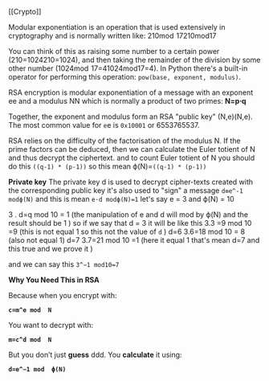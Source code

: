[[Crypto]]

Modular exponentiation is an operation that is used extensively in cryptography and is normally written like: 210mod  17210mod17  
  
You can think of this as raising some number to a certain power (210=1024210=1024), and then taking the remainder of the division by some other number (1024mod  17=41024mod17=4). In Python there's a built-in operator for performing this operation: `pow(base, exponent, modulus)`.

RSA encryption is modular exponentiation of a message with an exponent ee and a modulus NN which is normally a product of two primes: **N=p⋅q**
  
Together, the exponent and modulus form an RSA "public key" (N,e)(N,e). The most common value for `e`e is `0x10001` or 6553765537.

RSA relies on the difficulty of the factorisation of the modulus N. If the prime factors can be deduced, then we can calculate the Euler totient of N and thus decrypt the ciphertext.
and to count  Euler totient of N you should do this `((q-1) * (p-1))`
so this mean ϕ(N)=`((q-1) * (p-1))`

**Private key** The private key d is used to decrypt cipher-texts created with the corresponding public key it's also used to "sign" a message
`d≡e^-1 modϕ(N)` and this is mean `e⋅d modϕ(N)=1` let's say e = 3 and ϕ(N) = 10

3 . d=q mod 10 = 1 (the manipulation of e and d will mod by ϕ(N) and the result should be 1 )
so if we say that d = 3 it will be like this
3.3 =9 mod 10 =9 (this is not equal 1 so this not the value of `d` )
d=6
3.6=18 mod 10 = 8 (also not equal 1)
d=7
3.7=21 mod 10 =1 (here it equal 1 that's mean d=7 and this true and we prove it  )

and we can say this `3^−1 mod10=7`


**Why You Need This in RSA**

Because when you encrypt with:

**`c=m^e mod  N`**


You want to decrypt with:

**`m=c^d mod  N`**

But you don’t just **guess** ddd. You **calculate** it using:

**`d=e^−1 mod  ϕ(N)`**

